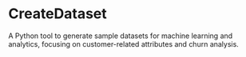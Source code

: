 # CreateDataset
A Python tool to generate sample datasets for machine learning and analytics, focusing on customer-related attributes and churn analysis.
